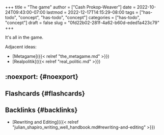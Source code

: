 +++
title = "The game"
author = ["Cash Prokop-Weaver"]
date = 2022-10-24T09:43:00-07:00
lastmod = 2022-12-17T14:15:29-08:00
tags = ["has-todo", "concept", "has-todo", "concept"]
categories = ["has-todo", "concept"]
draft = false
slug = "0fd22b02-281f-4a62-b60d-eded1a423c79"
+++

It's all in the game.

Adjacent ideas:

-   [Metagame]({{< relref "the_metagame.md" >}})
-   [Realpolitik]({{< relref "real_politic.md" >}})


## :noexport: {#noexport}


## Flashcards {#flashcards}


## Backlinks {#backlinks}

-   [Rewriting and Editing]({{< relref "julian_shapiro_writing_well_handbook.md#rewriting-and-editing" >}})
